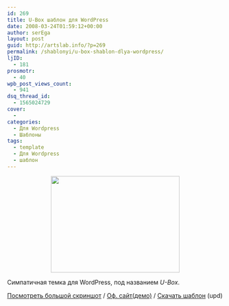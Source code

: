 ```yaml
---
id: 269
title: U-Box шаблон для WordPress
date: 2008-03-24T01:59:12+00:00
author: serEga
layout: post
guid: http://artslab.info/?p=269
permalink: /shablonyi/u-box-shablon-dlya-wordpress/
ljID:
  - 181
prosmotr:
  - 40
wpb_post_views_count:
  - 941
dsq_thread_id:
  - 1565024729
cover:
  - 
categories:
  - Для Wordpress
  - Шаблоны
tags:
  - template
  - Для Wordpress
  - шаблон
---
```

<center>
  <a href="http://artslab.info/wp-content/uploads/screenshot.png"><img src="http://artslab.info/wp-content/uploads/screenshot.png" alt="" title="screenshot" width="300" height="225" class="alignnone size-full wp-image-838" /></a>
</center>


  
Cимпатичная темка для WordPress, под названием _U-Box_.

<a TARGET="_blank" HREF="http://utombox.com/box/ubox.png">Посмотреть большой скриншот</a> / <a TARGET="_blank" HREF="http://utombox.com/">Оф. сайт(демо)</a> / <a TARGET="_blank" HREF="http://utombox.com/box/ubox-rc3.tar.gz">Скачать шаблон</a> (upd)